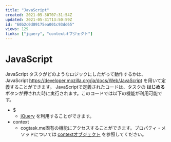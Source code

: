 ```yaml
---
title: "JavaScript"
created: 2021-05-30T07:31:54Z
updated: 2021-05-31T13:50:59Z
id: "60b2c0d89175ea001c93dd65"
views: 129
links: ["jquery", "contextオブジェクト"]
---
```


# JavaScript

JavaScript
タスクがどのようなロジックにしたがって動作するかは、JavaScript <https://developer.mozilla.org/ja/docs/Web/JavaScript> を用いて定義することができます。
JavaScriptで定義されたコードは、タスクの **はじめる** ボタンが押された時に実行されます。このコードでは以下の機能が利用可能です。

- $
  - [jQuery](jQuery.md) を利用することができます。
- context
  - cogtask.me固有の機能にアクセスすることができます。プロパティ・メソッドについては [contextオブジェクト](contextオブジェクト.md) を参照してください。
